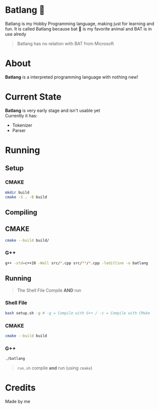 # Batlang 🦇

Batlang is my Hobby Programming language, making just for learning and fun. It is called Batlang because bat 🦇 is my favorite animal and BAT is in use alredy

>Batlang has no relation with BAT from Microsoft

# About
**Batlang** is a interpreted programming language with nothing new!

# Current State
**Batlang** is very early stage and isn't usable yet<br>
Currently it has:
- Tokenizer
- Parser

# Running
## Setup
### CMAKE
```sh
mkdir build
cmake -S . -B build
```

## Compiling
## CMAKE
```sh
cmake --build build/
```

### G++
```sh
g++ -std=c++20 -Wall src/*.cpp src/**/*.cpp -leditline -o batlang
```


## Running
> The Shell File Compile **AND** run

### Shell File
```sh
bash setup.sh -g # -g = Compile with G++ / -c = Compile with CMake
```

### CMAKE
```sh
cmake --build build
```

### G++
```sh
./batlang
```

>`run.sh` compile **and** run (using `cmake`)

# Credits
Made by me

